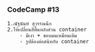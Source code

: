 ### CodeCamp #13
    1.ณัฐนันท์ สุวรรณนึก
    2.ให้เปลี่ยนสีพื้นหลังส่วน container
        - มีเงา + ขอบมนเหมือนเดิม
        - รูปต้องต่อสนิทกับ container